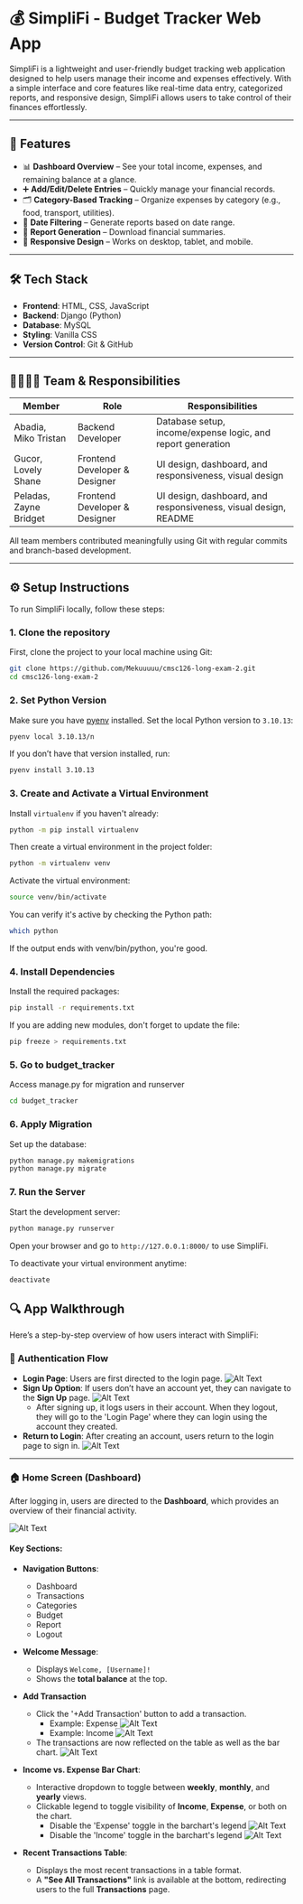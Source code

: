 # 💰 SimpliFi - Budget Tracker Web App

SimpliFi is a lightweight and user-friendly budget tracking web application designed to help users manage their income and expenses effectively. With a simple interface and core features like real-time data entry, categorized reports, and responsive design, SimpliFi allows users to take control of their finances effortlessly.

---

## 🚀 Features

- 📊 **Dashboard Overview** – See your total income, expenses, and remaining balance at a glance.
- ➕ **Add/Edit/Delete Entries** – Quickly manage your financial records.
- 🗂️ **Category-Based Tracking** – Organize expenses by category (e.g., food, transport, utilities).
- 📅 **Date Filtering** – Generate reports based on date range.
- 🧾 **Report Generation** – Download financial summaries.
- 📱 **Responsive Design** – Works on desktop, tablet, and mobile.

---

## 🛠️ Tech Stack

- **Frontend**: HTML, CSS, JavaScript
- **Backend**: Django (Python)
- **Database**: MySQL
- **Styling**: Vanilla CSS
- **Version Control**: Git & GitHub

---

## 👨‍👩‍👧‍👦 Team & Responsibilities

| Member                   | Role                                  | Responsibilities                                                  |
|--------------------------|---------------------------------------|-------------------------------------------------------------------|
| Abadia, Miko Tristan     | Backend Developer                     | Database setup, income/expense logic, and report generation       |
| Gucor, Lovely Shane      | Frontend Developer & Designer         | UI design, dashboard, and responsiveness, visual design           |
| Peladas, Zayne Bridget   | Frontend Developer & Designer         | UI design, dashboard, and responsiveness, visual design, README   |

All team members contributed meaningfully using Git with regular commits and branch-based development.

---

## ⚙️ Setup Instructions

To run SimpliFi locally, follow these steps:

### 1. Clone the repository
First, clone the project to your local machine using Git:
```bash
git clone https://github.com/Mekuuuuu/cmsc126-long-exam-2.git
cd cmsc126-long-exam-2
```


### 2. Set Python Version

Make sure you have [pyenv](https://github.com/pyenv/pyenv) installed. Set the local Python version to `3.10.13`:

```bash
pyenv local 3.10.13/n
```

If you don’t have that version installed, run:
```bash
pyenv install 3.10.13
```

### 3. Create and Activate a Virtual Environment
Install `virtualenv` if you haven't already:
```bash
python -m pip install virtualenv
```

Then create a virtual environment in the project folder:
```bash
python -m virtualenv venv
```

Activate the virtual environment:
```bash
source venv/bin/activate
```

You can verify it's active by checking the Python path:
```bash
which python
```
If the output ends with venv/bin/python, you're good.

### 4. Install Dependencies
Install the required packages:
```bash
pip install -r requirements.txt
```

If you are adding new modules, don't forget to update the file:
```bash
pip freeze > requirements.txt
```

### 5. Go to budget_tracker
Access manage.py for migration and runserver
```bash
cd budget_tracker
```

### 6. Apply Migration
Set up the database:
```bash
python manage.py makemigrations
python manage.py migrate
```

### 7. Run the Server
Start the development server:
```bash
python manage.py runserver
```

Open your browser and go to `http://127.0.0.1:8000/` to use SimpliFi.

To deactivate your virtual environment anytime:
```bash
deactivate
```

## 🔍 App Walkthrough

Here’s a step-by-step overview of how users interact with SimpliFi:

### 🔐 Authentication Flow
- **Login Page**: Users are first directed to the login page.
  ![Alt Text](readmeResources/1.png)
- **Sign Up Option**: If users don’t have an account yet, they can navigate to the **Sign Up** page.
  ![Alt Text](readmeResources/2.png)
  - After signing up, it logs users in their account. When they logout, they will go to the 'Login Page' where they can login using the account they created.
- **Return to Login**: After creating an account, users return to the login page to sign in.
  ![Alt Text](readmeResources/3.png) 

---

### 🏠 Home Screen (Dashboard)
After logging in, users are directed to the **Dashboard**, which provides an overview of their financial activity.

![Alt Text](readmeResources/4.png)

#### Key Sections:
- **Navigation Buttons**:  
  - Dashboard  
  - Transactions  
  - Categories  
  - Budget  
  - Report  
  - Logout  

- **Welcome Message**:  
  - Displays `Welcome, [Username]!`  
  - Shows the **total balance** at the top.
 
- **Add Transaction**
  - Click the '+Add Transaction' button to add a transaction.
    - Example: Expense 
      ![Alt Text](readmeResources/5.png)
    - Example: Income 
      ![Alt Text](readmeResources/6.png)
  - The transactions are now reflected on the table as well as the bar chart.
    ![Alt Text](readmeResources/7.png)

- **Income vs. Expense Bar Chart**:  
  - Interactive dropdown to toggle between **weekly**, **monthly**, and **yearly** views.  
  - Clickable legend to toggle visibility of **Income**, **Expense**, or both on the chart.
    - Disable the 'Expense' toggle in the barchart's legend 
      ![Alt Text](readmeResources/9.png)
    - Disable the 'Income' toggle in the barchart's legend 
      ![Alt Text](readmeResources/8.png)
        
- **Recent Transactions Table**:  
  - Displays the most recent transactions in a table format.  
  - A **"See All Transactions"** link is available at the bottom, redirecting users to the full **Transactions** page.



